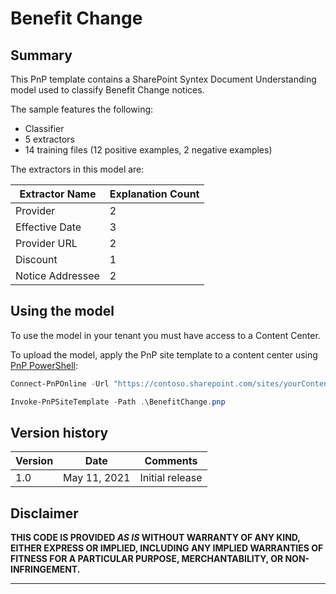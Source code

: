 # Benefit Change

## Summary

This PnP template contains a SharePoint Syntex Document Understanding model used to classify Benefit Change notices.

The sample features the following:

- Classifier
- 5 extractors
- 14 training files (12 positive examples, 2 negative examples)

The extractors in this model are:

Extractor Name|Explanation Count
--------------|-----------------
Provider|2
Effective Date|3
Provider URL|2
Discount|1
Notice Addressee|2

## Using the model

To use the model in your tenant you must have access to a Content Center.

To upload the model, apply the PnP site template to a content center using [PnP PowerShell](https://pnp.github.io/powershell/):

```powershell
Connect-PnPOnline -Url "https://contoso.sharepoint.com/sites/yourContentCenter"

Invoke-PnPSiteTemplate -Path .\BenefitChange.pnp
```

## Version history

Version|Date|Comments
-------|----|--------
1.0|May 11, 2021 |Initial release

## Disclaimer

**THIS CODE IS PROVIDED *AS IS* WITHOUT WARRANTY OF ANY KIND, EITHER EXPRESS OR IMPLIED, INCLUDING ANY IMPLIED WARRANTIES OF FITNESS FOR A PARTICULAR PURPOSE, MERCHANTABILITY, OR NON-INFRINGEMENT.**

---
